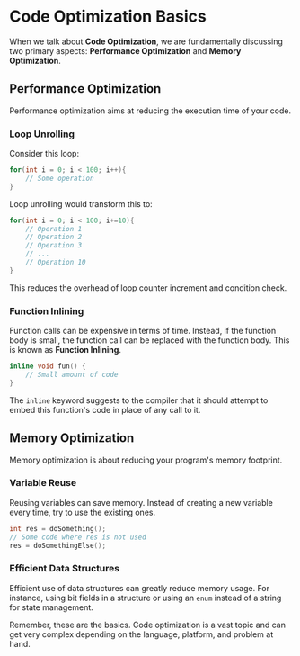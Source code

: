 # Code Optimization Basics

When we talk about **Code Optimization**, we are fundamentally discussing two primary aspects: **Performance Optimization** and **Memory Optimization**. 

## Performance Optimization

Performance optimization aims at reducing the execution time of your code. 

### Loop Unrolling 

Consider this loop:

```c++
for(int i = 0; i < 100; i++){
    // Some operation
}
```
Loop unrolling would transform this to:
```c++
for(int i = 0; i < 100; i+=10){
    // Operation 1
    // Operation 2
    // Operation 3
    // ...
    // Operation 10
}
```
This reduces the overhead of loop counter increment and condition check.

### Function Inlining 

Function calls can be expensive in terms of time. Instead, if the function body is small, the function call can be replaced with the function body. This is known as **Function Inlining**.

```c++
inline void fun() {
    // Small amount of code
}
```
The `inline` keyword suggests to the compiler that it should attempt to embed this function's code in place of any call to it.

## Memory Optimization

Memory optimization is about reducing your program's memory footprint.

### Variable Reuse

Reusing variables can save memory. Instead of creating a new variable every time, try to use the existing ones.

```c++
int res = doSomething();
// Some code where res is not used
res = doSomethingElse();
```

### Efficient Data Structures

Efficient use of data structures can greatly reduce memory usage. For instance, using bit fields in a structure or using an `enum` instead of a string for state management.

Remember, these are the basics. Code optimization is a vast topic and can get very complex depending on the language, platform, and problem at hand.
